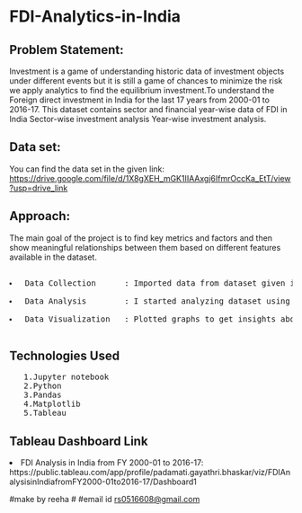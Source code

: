 # FDI-Analytics-in-India
## Problem Statement:
<p>Investment is a game of understanding historic data of investment objects under
different events but it is still a game of chances to minimize the risk we apply analytics
to find the equilibrium investment.To understand the Foreign direct investment in India for the last 17 years from 2000-01
to 2016-17. This dataset contains sector and financial year-wise data of FDI in India
Sector-wise investment analysis Year-wise investment analysis.</p>

## Data set:
You can find the data set in the given link: https://drive.google.com/file/d/1X8gXEH_mGK1IIAAxgj6IfmrOccKa_EtT/view?usp=drive_link
## Approach:
<p>The main goal of the project is to find key metrics and factors and then show meaningful relationships between them based on different features available in the dataset.</p>
<pre> 
<li> Data Collection      : Imported data from dataset given in the project using Pandas library. </li>
<li> Data Analysis        : I started analyzing dataset using Pandas,Numpy,Matplotlib. </li>
<li> Data Visualization   : Plotted graphs to get insights about dependent and independent variables. Also used Tableau for data visulization. </li>
</pre>

## Technologies Used
<pre>
   1.Jupyter notebook
   2.Python
   3.Pandas
   4.Matplotlib
   5.Tableau
</pre>

## Tableau Dashboard Link
 <li> FDI Analysis in India from FY 2000-01 to 2016-17: https://public.tableau.com/app/profile/padamati.gayathri.bhaskar/viz/FDIAnalysisinIndiafromFY2000-01to2016-17/Dashboard1
   

#make by reeha #
#email id rs0516608@gmail.com

